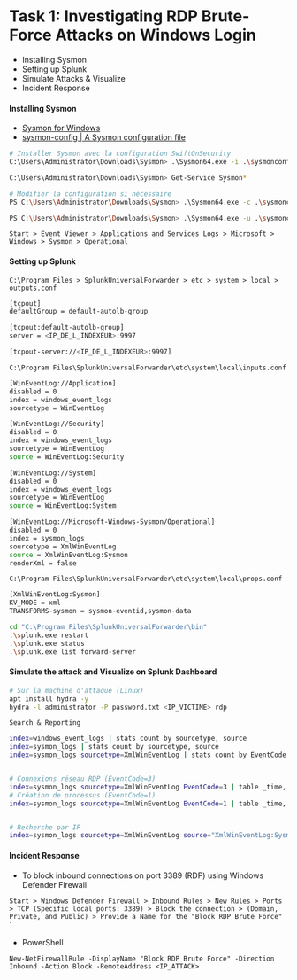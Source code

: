 # Task 1: Investigating RDP Brute-Force Attacks on Windows Login

- Installing Sysmon
- Setting up Splunk
- Simulate Attacks & Visualize
- Incident Response

#### Installing Sysmon

- [Sysmon for Windows](https://learn.microsoft.com/en-us/sysinternals/downloads/sysmon)
- [sysmon-config | A Sysmon configuration file](https://github.com/SwiftOnSecurity/sysmon-config)

```sh
# Installer Sysmon avec la configuration SwiftOnSecurity
C:\Users\Administrator\Downloads\Sysmon> .\Sysmon64.exe -i .\sysmonconfig-export.xml -accepteula

C:\Users\Administrator\Downloads\Sysmon> Get-Service Sysmon*

# Modifier la configuration si nécessaire
PS C:\Users\Administrator\Downloads\Sysmon> .\Sysmon64.exe -c .\sysmonconfig-export.xml

PS C:\Users\Administrator\Downloads\Sysmon> .\Sysmon64.exe -u .\sysmonconfig-export.xml
```

`Start > Event Viewer > Applications and Services Logs > Microsoft > Windows > Sysmon > Operational`

#### Setting up Splunk

`C:\Program Files > SplunkUniversalForwarder > etc > system > local > outputs.conf`

```sh
[tcpout]
defaultGroup = default-autolb-group

[tcpout:default-autolb-group]
server = <IP_DE_L_INDEXEUR>:9997

[tcpout-server://<IP_DE_L_INDEXEUR>:9997]
```

`C:\Program Files\SplunkUniversalForwarder\etc\system\local\inputs.conf`

```sh
[WinEventLog://Application]
disabled = 0
index = windows_event_logs
sourcetype = WinEventLog

[WinEventLog://Security]
disabled = 0
index = windows_event_logs
sourcetype = WinEventLog
source = WinEventLog:Security

[WinEventLog://System]
disabled = 0
index = windows_event_logs
sourcetype = WinEventLog
source = WinEventLog:System

[WinEventLog://Microsoft-Windows-Sysmon/Operational]
disabled = 0
index = sysmon_logs
sourcetype = XmlWinEventLog
source = XmlWinEventLog:Sysmon
renderXml = false
```

`C:\Program Files\SplunkUniversalForwarder\etc\system\local\props.conf`

```sh
[XmlWinEventLog:Sysmon]
KV_MODE = xml
TRANSFORMS-sysmon = sysmon-eventid,sysmon-data
```

```sh
cd "C:\Program Files\SplunkUniversalForwarder\bin"
.\splunk.exe restart
.\splunk.exe status
.\splunk.exe list forward-server
```

#### Simulate the attack and Visualize on Splunk Dashboard

```sh
# Sur la machine d'attaque (Linux)
apt install hydra -y
hydra -l administrator -P password.txt <IP_VICTIME> rdp
```

`Search & Reporting`

```sh
index=windows_event_logs | stats count by sourcetype, source
index=sysmon_logs | stats count by sourcetype, source
index=sysmon_logs sourcetype=XmlWinEventLog | stats count by EventCode


# Connexions réseau RDP (EventCode=3)
index=sysmon_logs sourcetype=XmlWinEventLog EventCode=3 | table _time, host, user, dest_ip, dest_port
# Création de processus (EventCode=1)
index=sysmon_logs sourcetype=XmlWinEventLog EventCode=1 | table _time, host, user, parent_process_name, process_name


# Recherche par IP
index=sysmon_logs sourcetype=XmlWinEventLog source="XmlWinEventLog:Sysmon" SourceIp="<IP_VICTIME>"
```

#### Incident Response

- To block inbound connections on port 3389 (RDP) using Windows Defender Firewall

`Start > Windows Defender Firewall > Inbound Rules > New Rules > Ports > TCP (Specific local ports: 3389) > Block the connection > (Domain, Private, and Public) > Provide a Name for the "Block RDP Brute Force" `
`

- PowerShell

`New-NetFirewallRule -DisplayName "Block RDP Brute Force" -Direction Inbound -Action Block -RemoteAddress <IP_ATTACK>`
